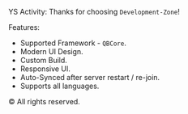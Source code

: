 YS Activity:
Thanks for choosing `Development-Zone`!

Features: 
- Supported Framework - `QBCore`.
- Modern UI Design.
- Custom Build.
- Responsive UI.
- Auto-Synced after server restart / re-join.
- Supports all languages.

©️ All rights reserved.